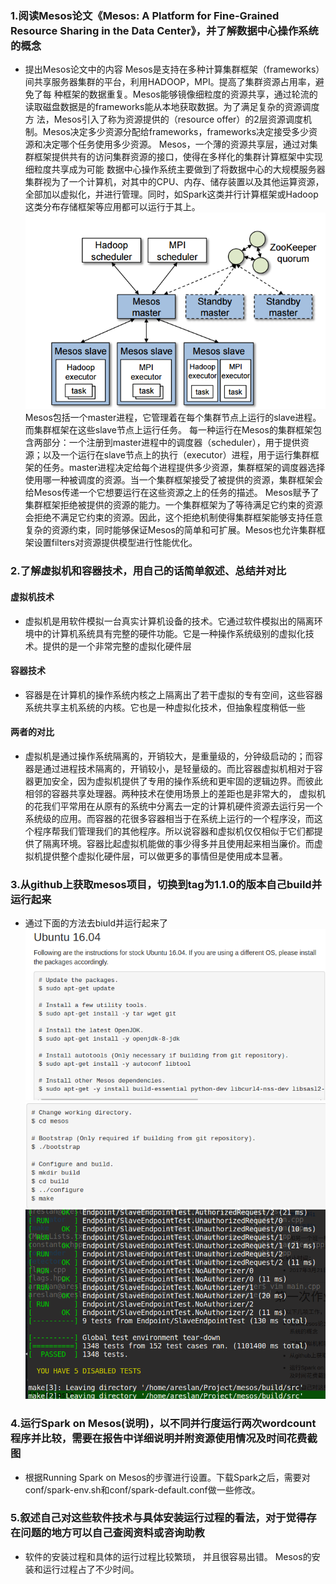 ### 1.阅读Mesos论文《Mesos: A Platform for Fine-Grained Resource Sharing in the Data Center》，并了解数据中心操作系统的概念

+ 提出Mesos论文中的内容
Mesos是支持在多种计算集群框架（frameworks）间共享服务器集群的平台，利用HADOOP，MPI。提高了集群资源占用率，避免了每 种框架的数据重复。Mesos能够镜像细粒度的资源共享，通过轮流的读取磁盘数据是的frameworks能从本地获取数据。为了满足复杂的资源调度方 法，Mesos引入了称为资源提供的（resource offer）的2层资源调度机制。Mesos决定多少资源分配给frameworks，frameworks决定接受多少资源和决定哪个任务使用多少资源。
Mesos，一个薄的资源共享层，通过对集群框架提供共有的访问集群资源的接口，使得在多样化的集群计算框架中实现细粒度共享成为可能
数据中心操作系统主要做到了将数据中心的大规模服务器集群视为了一个计算机，对其中的CPU、内存、储存装置以及其他运算资源，全部加以虚拟化，并进行管理。同时，如Spark这类并行计算框架或Hadoop这类分布存储框架等应用都可以运行于其上。
![](./picture01.png)
Mesos包括一个master进程，它管理着在每个集群节点上运行的slave进程。而集群框架在这些slave节点上运行任务。
每一种运行在Mesos的集群框架包含两部分：一个注册到master进程中的调度器（scheduler），用于提供资源；以及一个运行在slave节点上的执行（executor）进程，用于运行集群框架的任务。master进程决定给每个进程提供多少资源，集群框架的调度器选择使用哪一种被调度的资源。当一个集群框架接受了被提供的资源，集群框架会给Mesos传递一个它想要运行在这些资源之上的任务的描述。
Mesos赋予了集群框架拒绝被提供的资源的能力。一个集群框架为了等待满足它约束的资源会拒绝不满足它约束的资源。因此，这个拒绝机制使得集群框架能够支持任意复杂的资源约束，同时能够保证Mesos的简单和可扩展。Mesos也允许集群框架设置filters对资源提供模型进行性能优化。

### 2.了解虚拟机和容器技术，用自己的话简单叙述、总结并对比

#### 虚拟机技术
+ 虚拟机是用软件模拟一台真实计算机设备的技术。它通过软件模拟出的隔离环境中的计算机系统具有完整的硬件功能。它是一种操作系统级别的虚拟化技术。提供的是一个非常完整的虚拟化硬件层

#### 容器技术 
+ 容器是在计算机的操作系统内核之上隔离出了若干虚拟的专有空间，这些容器系统共享主机系统的内核。它也是一种虚拟化技术，但抽象程度稍低一些

#### 两者的对比
+ 虚拟机是通过操作系统隔离的，开销较大，是重量级的，分钟级启动的；而容器是通过进程技术隔离的，开销较小，是轻量级的。而比容器虚拟机相对于容器更加安全，因为虚拟机提供了专用的操作系统和更牢固的逻辑边界。而彼此相邻的容器共享处理器。两种技术在使用场景上的差距也是非常大的， 虚拟机的花我们平常用在从原有的系统中分离去一定的计算机硬件资源去运行另一个系统级的应用。而容器的花很多容器相当于在系统上运行的一个程序没，而这个程序帮我们管理我们的其他程序。所以说容器和虚拟机仅仅相似于它们都提供了隔离环境。容器比起虚拟机能做的事少得多并且使用起来相当廉价。而虚拟机提供整个虚拟化硬件层，可以做更多的事情但是使用成本显著。

### 3.从github上获取mesos项目，切换到tag为1.1.0的版本自己build并运行起来

+ 通过下面的方法去biuld并运行起来了
![](./picture02.png)
![](./picture03.png)
![](./picture04.png)

### 4.运行Spark on Mesos(说明)，以不同并行度运行两次wordcount程序并比较，需要在报告中详细说明并附资源使用情况及时间花费截图

+ 根据Running Spark on Mesos的步骤进行设置。下载Spark之后，需要对conf/spark-env.sh和conf/spark-default.conf做一些修改。

### 5.叙述自己对这些软件技术与具体安装运行过程的看法，对于觉得存在问题的地方可以自己查阅资料或咨询助教
+ 软件的安装过程和具体的运行过程比较繁琐， 并且很容易出错。 Mesos的安装和运行过程占了不少时间。
